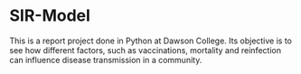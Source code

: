 # SIR-Model
This is a report project done in Python at Dawson College. Its objective is to see how different factors, such as vaccinations, mortality and reinfection can influence disease transmission in a community.
